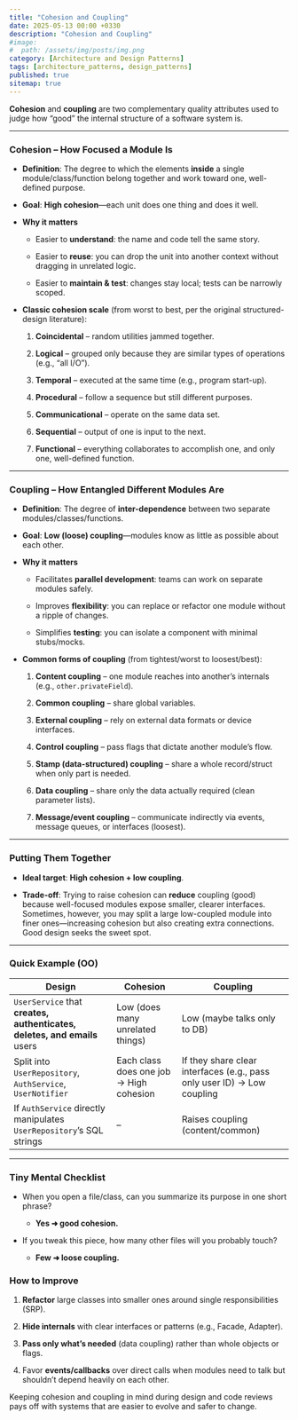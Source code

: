 ```yaml
---
title: "Cohesion and Coupling"
date: 2025-05-13 00:00 +0330
description: "Cohesion and Coupling"
#image:
#  path: /assets/img/posts/img.png
category: [Architecture and Design Patterns]
tags: [architecture_patterns, design_patterns]
published: true
sitemap: true
---
```


**Cohesion** and **coupling** are two complementary quality attributes used to judge how “good” the internal structure of a software system is.

---

### Cohesion – How **Focused** a Module Is

- **Definition**: The degree to which the elements **inside** a single module/class/function belong together and work toward one, well-defined purpose.
    
- **Goal**: **High cohesion**—each unit does one thing and does it well.
    
- **Why it matters**
    
    - Easier to **understand**: the name and code tell the same story.
        
    - Easier to **reuse**: you can drop the unit into another context without dragging in unrelated logic.
        
    - Easier to **maintain & test**: changes stay local; tests can be narrowly scoped.
        
- **Classic cohesion scale** (from worst to best, per the original structured-design literature):
    
    1. **Coincidental** – random utilities jammed together.
        
    2. **Logical** – grouped only because they are similar types of operations (e.g., “all I/O”).
        
    3. **Temporal** – executed at the same time (e.g., program start-up).
        
    4. **Procedural** – follow a sequence but still different purposes.
        
    5. **Communicational** – operate on the same data set.
        
    6. **Sequential** – output of one is input to the next.
        
    7. **Functional** – everything collaborates to accomplish one, and only one, well-defined function.
        

---

### Coupling – How **Entangled** Different Modules Are

- **Definition**: The degree of **inter-dependence** between two separate modules/classes/functions.
    
- **Goal**: **Low (loose) coupling**—modules know as little as possible about each other.
    
- **Why it matters**
    
    - Facilitates **parallel development**: teams can work on separate modules safely.
        
    - Improves **flexibility**: you can replace or refactor one module without a ripple of changes.
        
    - Simplifies **testing**: you can isolate a component with minimal stubs/mocks.
        
- **Common forms of coupling** (from tightest/worst to loosest/best):
    
    1. **Content coupling** – one module reaches into another’s internals (e.g., `other.privateField`).
        
    2. **Common coupling** – share global variables.
        
    3. **External coupling** – rely on external data formats or device interfaces.
        
    4. **Control coupling** – pass flags that dictate another module’s flow.
        
    5. **Stamp (data-structured) coupling** – share a whole record/struct when only part is needed.
        
    6. **Data coupling** – share only the data actually required (clean parameter lists).
        
    7. **Message/event coupling** – communicate indirectly via events, message queues, or interfaces (loosest).
        

---

### Putting Them Together

- **Ideal target**: **High cohesion + low coupling**.
    
- **Trade-off**: Trying to raise cohesion can **reduce** coupling (good) because well-focused modules expose smaller, clearer interfaces. Sometimes, however, you may split a large low-coupled module into finer ones—increasing cohesion but also creating extra connections. Good design seeks the sweet spot.
    

---

### Quick Example (OO)

|Design|Cohesion|Coupling|
|---|---|---|
|`UserService` that **creates, authenticates, deletes, and emails** users|Low (does many unrelated things)|Low (maybe talks only to DB)|
|Split into `UserRepository`, `AuthService`, `UserNotifier`|Each class does one job → High cohesion|If they share clear interfaces (e.g., pass only user ID) → Low coupling|
|If `AuthService` directly manipulates `UserRepository`’s SQL strings|–|Raises coupling (content/common)|

---

### Tiny Mental Checklist

- When you open a file/class, can you summarize its purpose in one short phrase?
    
    - **Yes ➜ good cohesion.**
        
- If you tweak this piece, how many other files will you probably touch?
    
    - **Few ➜ loose coupling.**

### How to Improve

1. **Refactor** large classes into smaller ones around single responsibilities (SRP).
    
2. **Hide internals** with clear interfaces or patterns (e.g., Facade, Adapter).
    
3. **Pass only what’s needed** (data coupling) rather than whole objects or flags.
    
4. Favor **events/callbacks** over direct calls when modules need to talk but shouldn’t depend heavily on each other.
    

Keeping cohesion and coupling in mind during design and code reviews pays off with systems that are easier to evolve and safer to change.

